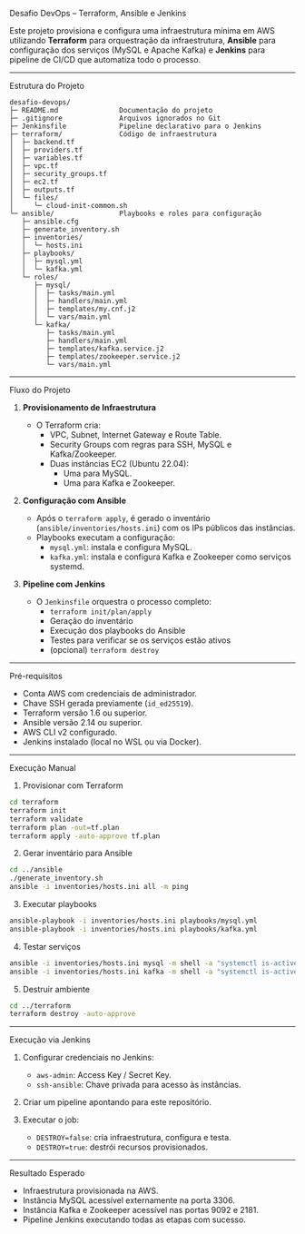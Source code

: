 Desafio DevOps – Terraform, Ansible e Jenkins

Este projeto provisiona e configura uma infraestrutura mínima em AWS utilizando **Terraform** para orquestração da infraestrutura, **Ansible** para configuração dos serviços (MySQL e Apache Kafka) e **Jenkins** para pipeline de CI/CD que automatiza todo o processo.

---

 Estrutura do Projeto

```
desafio-devops/
├─ README.md               Documentação do projeto
├─ .gitignore              Arquivos ignorados no Git
├─ Jenkinsfile             Pipeline declarativo para o Jenkins
├─ terraform/              Código de infraestrutura
│  ├─ backend.tf
│  ├─ providers.tf
│  ├─ variables.tf
│  ├─ vpc.tf
│  ├─ security_groups.tf
│  ├─ ec2.tf
│  ├─ outputs.tf
│  └─ files/
│     └─ cloud-init-common.sh
└─ ansible/                Playbooks e roles para configuração
   ├─ ansible.cfg
   ├─ generate_inventory.sh
   ├─ inventories/
   │  └─ hosts.ini
   ├─ playbooks/
   │  ├─ mysql.yml
   │  └─ kafka.yml
   └─ roles/
      ├─ mysql/
      │  ├─ tasks/main.yml
      │  ├─ handlers/main.yml
      │  ├─ templates/my.cnf.j2
      │  └─ vars/main.yml
      └─ kafka/
         ├─ tasks/main.yml
         ├─ handlers/main.yml
         ├─ templates/kafka.service.j2
         ├─ templates/zookeeper.service.j2
         └─ vars/main.yml
```

---

 Fluxo do Projeto

1. **Provisionamento de Infraestrutura**  
   - O Terraform cria:
     - VPC, Subnet, Internet Gateway e Route Table.  
     - Security Groups com regras para SSH, MySQL e Kafka/Zookeeper.  
     - Duas instâncias EC2 (Ubuntu 22.04):  
       - Uma para MySQL.  
       - Uma para Kafka e Zookeeper.  

2. **Configuração com Ansible**  
   - Após o `terraform apply`, é gerado o inventário (`ansible/inventories/hosts.ini`) com os IPs públicos das instâncias.  
   - Playbooks executam a configuração:  
     - `mysql.yml`: instala e configura MySQL.  
     - `kafka.yml`: instala e configura Kafka e Zookeeper como serviços systemd.  

3. **Pipeline com Jenkins**  
   - O `Jenkinsfile` orquestra o processo completo:  
     - `terraform init/plan/apply`  
     - Geração do inventário  
     - Execução dos playbooks do Ansible  
     - Testes para verificar se os serviços estão ativos  
     - (opcional) `terraform destroy`  

---

 Pré-requisitos

- Conta AWS com credenciais de administrador.  
- Chave SSH gerada previamente (`id_ed25519`).  
- Terraform versão 1.6 ou superior.  
- Ansible versão 2.14 ou superior.  
- AWS CLI v2 configurado.  
- Jenkins instalado (local no WSL ou via Docker).  

---

 Execução Manual

 1. Provisionar com Terraform
```bash
cd terraform
terraform init
terraform validate
terraform plan -out=tf.plan
terraform apply -auto-approve tf.plan
```

 2. Gerar inventário para Ansible
```bash
cd ../ansible
./generate_inventory.sh
ansible -i inventories/hosts.ini all -m ping
```

 3. Executar playbooks
```bash
ansible-playbook -i inventories/hosts.ini playbooks/mysql.yml
ansible-playbook -i inventories/hosts.ini playbooks/kafka.yml
```

 4. Testar serviços
```bash
ansible -i inventories/hosts.ini mysql -m shell -a "systemctl is-active mysql"
ansible -i inventories/hosts.ini kafka -m shell -a "systemctl is-active kafka"
```

 5. Destruir ambiente
```bash
cd ../terraform
terraform destroy -auto-approve
```

---

 Execução via Jenkins

1. Configurar credenciais no Jenkins:
   - `aws-admin`: Access Key / Secret Key.  
   - `ssh-ansible`: Chave privada para acesso às instâncias.  

2. Criar um pipeline apontando para este repositório.  

3. Executar o job:
   - `DESTROY=false`: cria infraestrutura, configura e testa.  
   - `DESTROY=true`: destrói recursos provisionados.  

---

 Resultado Esperado

- Infraestrutura provisionada na AWS.  
- Instância MySQL acessível externamente na porta 3306.  
- Instância Kafka e Zookeeper acessível nas portas 9092 e 2181.  
- Pipeline Jenkins executando todas as etapas com sucesso.  